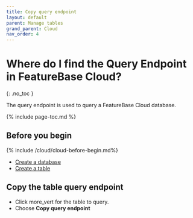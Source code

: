 ```yaml
---
title: Copy query endpoint
layout: default
parent: Manage tables
grand_parent: Cloud
nav_order: 4
---
```


# Where do I find the Query Endpoint in FeatureBase Cloud?
{: .no_toc }

The query endpoint is used to query a FeatureBase Cloud database.

{% include page-toc.md %}

## Before you begin

{% include /cloud/cloud-before-begin.md%}
* [Create a database](/docs/cloud/cloud-databases/cloud-db-create-custom)
* [Create a table](/docs/cloud/cloud-tables/cloud-table-create)

## Copy the table query endpoint

* Click <span class="material-icons md-18">more_vert</span> for the table to query.
* Choose **Copy query endpoint**
